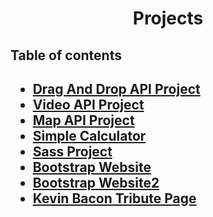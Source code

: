 <div align="center">
<h1>Projects</h1>
</div>

<h2>Table of contents<h2>

- [Drag And Drop API Project](https://github.com/mazenadel19/drag-and-drop-API)
- [Video API Project](https://github.com/mazenadel19/Video-API-Project)
- [Map API Project](https://github.com/mazenadel19/map-API)
- [Simple Calculator](https://github.com/mazenadel19/simple-calculator)
- [Sass Project](https://github.com/mazenadel19/scss-project)
- [Bootstrap Website](https://github.com/mazenadel19/bootstrap-simple-website)
- [Bootstrap Website2](https://github.com/mazenadel19/bootstrap-simple-website2)
- [Kevin Bacon Tribute Page](https://github.com/mazenadel19/a-kevin-bacon-tribute)
